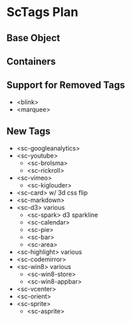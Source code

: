 ScTags Plan
===========



Base Object
-----------



Containers
----------



Support for Removed Tags
--------

 * &lt;blink&gt;
 * &lt;marquee&gt;



New Tags
--------

 * &lt;sc-googleanalytics&gt;
 * &lt;sc-youtube&gt;
   * &lt;sc-brolsma&gt;
   * &lt;sc-rickroll&gt;
 * &lt;sc-vimeo&gt;
   * &lt;sc-kiglouder&gt;
 * &lt;sc-card&gt; w/ 3d css flip
 * &lt;sc-markdown&gt;
 * &lt;sc-d3&gt; various
   * &lt;sc-spark&gt; d3 sparkline
   * &lt;sc-calendar&gt;
   * &lt;sc-pie&gt;
   * &lt;sc-bar&gt;
   * &lt;sc-area&gt;
 * &lt;sc-highlight&gt; various
 * &lt;sc-codemirror&gt;
 * &lt;sc-win8&gt; various
   * &lt;sc-win8-store&gt;
   * &lt;sc-win8-appbar&gt;
 * &lt;sc-vcenter&gt;
 * &lt;sc-orient&gt;
 * &lt;sc-sprite&gt;
   * &lt;sc-asprite&gt;
